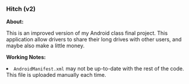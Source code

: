 <h3>Hitch (v2)</h3>

<strong>About:</strong>

This is an improved version of my Android class final project. This application allow drivers to share their
long drives with other users, and maybe also make a little money.

<strong>Working Notes:</strong>
<li><code>AndroidManifest.xml</code> may not be up-to-date with the rest of the code. This file is uploaded manually each time.</li>
